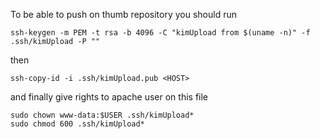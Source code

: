 To be able to push on thumb repository you should run

```
ssh-keygen -m PEM -t rsa -b 4096 -C "kimUpload from $(uname -n)" -f .ssh/kimUpload -P ""
```

then

```
ssh-copy-id -i .ssh/kimUpload.pub <HOST>
```

and finally give rights to apache user on this file

```
sudo chown www-data:$USER .ssh/kimUpload*
sudo chmod 600 .ssh/kimUpload*
```

